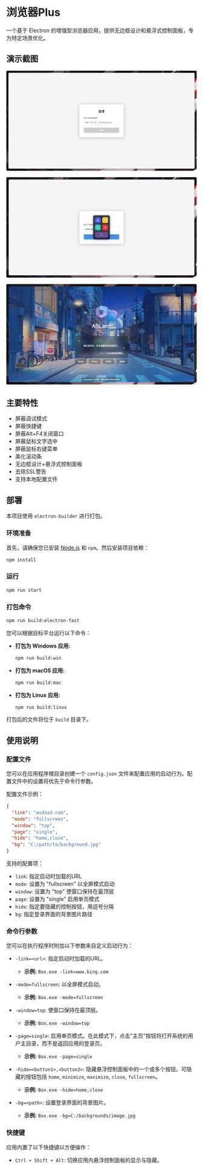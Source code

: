 # 浏览器Plus

一个基于 Electron 的增强型浏览器应用，提供无边框设计和悬浮式控制面板，专为特定场景优化。

## 演示截图

![功能演示1](assets/demo1.png)

![功能演示2](assets/demo2.png)

![应用主界面](assets/demo.png)

## 主要特性

- 屏蔽调试模式
- 屏蔽快捷键
- 屏蔽Alt+F4关闭窗口
- 屏蔽鼠标文字选中
- 屏蔽鼠标右键菜单
- 美化滚动条
- 无边框设计+悬浮式控制面板
- 去除SSL警告
- 支持本地配置文件

## 部署

本项目使用 `electron-builder` 进行打包。

### 环境准备

首先，请确保您已安装 [Node.js](https://nodejs.org/) 和 `npm`。然后安装项目依赖：

```bash
npm install
```

### 运行
```bash
npm run start
```

### 打包命令
```bash
npm run build:electron-fast
```

您可以根据目标平台运行以下命令：

- **打包为 Windows 应用:**
  ```bash
  npm run build:win
  ```

- **打包为 macOS 应用:**
  ```bash
  npm run build:mac
  ```

- **打包为 Linux 应用:**
  ```bash
  npm run build:linux
  ```

打包后的文件将位于 `build` 目录下。

## 使用说明

### 配置文件

您可以在应用程序根目录创建一个 `config.json` 文件来配置应用的启动行为。配置文件中的设置将优先于命令行参数。

配置文件示例：
```json
{
  "link": "asdasd.com",
  "mode": "fullscreen",
  "window": "top",
  "page": "single",
  "hide": "home,close",
  "bg": "C:/path/to/background.jpg"
}
```

支持的配置项：
- `link`: 指定启动时加载的URL
- `mode`: 设置为 "fullscreen" 以全屏模式启动
- `window`: 设置为 "top" 使窗口保持在最顶层
- `page`: 设置为 "single" 启用单页模式
- `hide`: 指定要隐藏的控制按钮，用逗号分隔
- `bg`: 指定登录界面的背景图片路径

### 命令行参数

您可以在执行程序时附加以下参数来自定义启动行为：

- `-link=<url>`: 指定启动时加载的URL。
  - **示例:** `Box.exe -link=www.bing.com`

- `-mode=fullscreen`: 以全屏模式启动。
  - **示例:** `Box.exe -mode=fullscreen`

- `-window=top`: 使窗口保持在最顶层。
  - **示例:** `Box.exe -window=top`

- `-page=single`: 启用单页模式。在此模式下，点击"主页"按钮将打开系统的用户主目录，而不是返回应用的登录页。
  - **示例:** `Box.exe -page=single`

- `-hide=<button1>,<button2>`: 隐藏悬浮控制面板中的一个或多个按钮。可隐藏的按钮包括 `home`, `minimize`, `maximize`, `close`, `fullscreen`。
  - **示例:** `Box.exe -hide=home,close`

- `-bg=<path>`: 设置登录界面的背景图片。
  - **示例:** `Box.exe -bg=C:/backgrounds/image.jpg`

### 快捷键

应用内置了以下快捷键以方便操作：

- `Ctrl + Shift + Alt`: 切换应用内悬浮控制面板的显示与隐藏。
